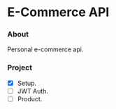 # E-Commerce API

### About

Personal e-commerce api.

### Project

- [x] Setup.
- [ ] JWT Auth.
- [ ] Product.
